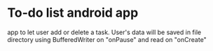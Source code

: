 # To-do list android app
 app to let user add or delete a task. User's data will be saved in file directory using BufferedWriter on "onPause" and read on "onCreate"
